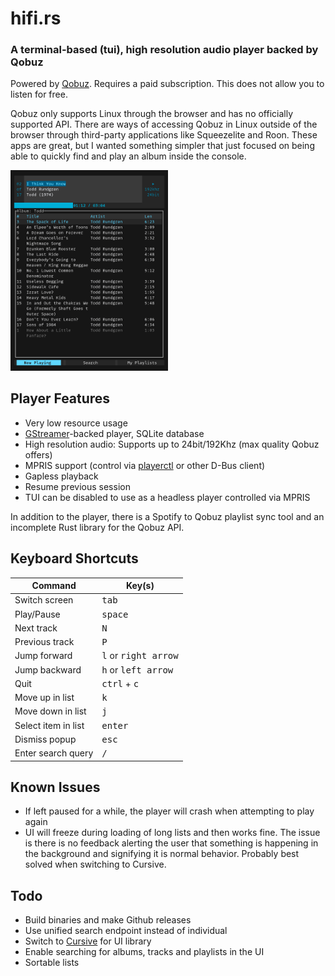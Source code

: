 # hifi.rs

### A terminal-based (tui), high resolution audio player backed by Qobuz

Powered by [Qobuz](https://www.qobuz.com). Requires a paid subscription. This does not allow you to listen for free.

Qobuz only supports Linux through the browser and has no officially supported API. There are ways of accessing Qobuz in Linux outside of the browser through third-party applications like Squeezelite and Roon. These apps are great, but I wanted something simpler that just focused on being able to quickly find and play an album inside the console.

<img width="50%" src="hifi-rs.png" alt="screenshot" />

## Player Features

- Very low resource usage
- [GStreamer](https://gstreamer.freedesktop.org/)-backed player, SQLite database
- High resolution audio: Supports up to 24bit/192Khz (max quality Qobuz offers)
- MPRIS support (control via [playerctl](https://github.com/altdesktop/playerctl) or other D-Bus client)
- Gapless playback
- Resume previous session
- TUI can be disabled to use as a headless player controlled via MPRIS

In addition to the player, there is a Spotify to Qobuz playlist sync tool and an incomplete Rust library for the Qobuz API.

## Keyboard Shortcuts

| Command | Key(s) |
|--------------- | --------------- |
| Switch screen   | <kbd>tab</kbd>   |
| Play/Pause | <kbd>space</kbd> |
| Next track | <kbd>N</kbd> |
| Previous track | <kbd>P</kbd> |
| Jump forward | <kbd>l</kbd> or <kbd>right arrow</kbd> |
| Jump backward | <kbd>h</kbd> or <kbd>left arrow</kbd> |
| Quit | <kbd>ctrl</kbd> + <kbd>c</kbd> |
| Move up in list | <kbd>k</kbd> |
| Move down in list | <kbd>j</kbd> |
| Select item in list | <kbd>enter</kbd> |
| Dismiss popup | <kbd>esc</kbd> |
| Enter search query | <kbd>/</kbd> |

## Known Issues

- If left paused for a while, the player will crash when attempting to play again
- UI will freeze during loading of long lists and then works fine. The issue is there is no feedback alerting the user that something is happening in the background and signifying it is normal behavior. Probably best solved when switching to Cursive.

## Todo

- Build binaries and make Github releases
- Use unified search endpoint instead of individual
- Switch to [Cursive](https://crates.io/crates/cursive) for UI library
- Enable searching for albums, tracks and playlists in the UI
- Sortable lists
